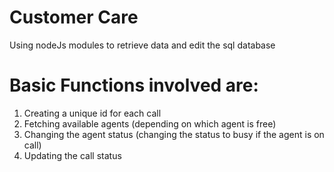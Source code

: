 # Customer Care
Using nodeJs modules to retrieve data and edit the sql database 

# Basic Functions involved are:
1. Creating a unique id for each call
2. Fetching available agents (depending on which agent is free) 
3. Changing the agent status (changing the status to busy if the agent is on call) 
4. Updating the call status  
